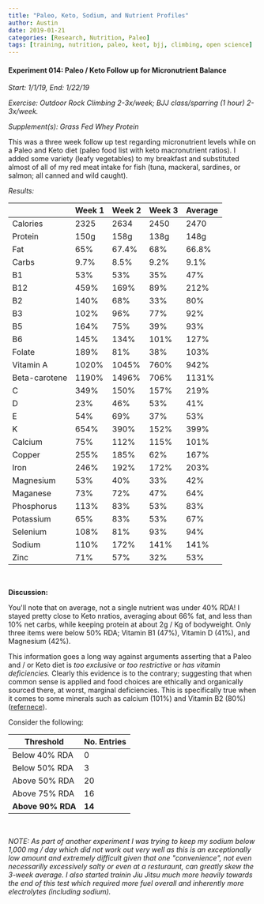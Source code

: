 ```yaml
---
title: "Paleo, Keto, Sodium, and Nutrient Profiles"
author: Austin
date: 2019-01-21
categories: [Research, Nutrition, Paleo]
tags: [training, nutrition, paleo, keot, bjj, climbing, open science]
---
```


#### Experiment 014:  Paleo / Keto Follow up for Micronutrient Balance

*Start: 1/1/19, End: 1/22/19*

*Exercise:  Outdoor Rock Climbing 2-3x/week; BJJ class/sparring (1 hour) 2-3x/week.*

*Supplement(s):  Grass Fed Whey Protein*

This was a three week follow up test regarding micronutrient levels while on a Paleo and Keto diet (paleo food list with keto macronutrient ratios).  I added some variety (leafy vegetables) to my breakfast and substituted almost of all of my red meat intake for fish (tuna, mackeral, sardines, or salmon; all canned and wild caught).

*Results:*

|                |Week 1  |Week 2  |Week 3  |Average |
| -------------- | ------ | ------ | ------ | ------ |
|Calories        |2325    |2634    |2450    |2470 |
|Protein         |150g    |158g    |138g    |148g |
|Fat             |65%     |67.4%   |68%     |66.8% |
|Carbs           |9.7%    |8.5%    |9.2%    |9.1% |
|B1              |53%     |53%     |35%     |47% |
|B12             |459%    |169%    |89%     |212% |
|B2              |140%    |68%     |33%     |80% |
|B3              |102%    |96%     |77%     |92% |
|B5              |164%    |75%     |39%     |93% |
|B6              |145%    |134%    |101%    |127% |
|Folate          |189%    |81%     |38%     |103% |
|Vitamin A       |1020%   |1045%   |760%    |942% |
|Beta-carotene   |1190%   |1496%   |706%    |1131% |
|C               |349%    |150%    |157%    |219% |
|D               |23%     |46%     |53%     |41% |
|E               |54%     |69%     |37%     |53% |
|K               |654%    |390%    |152%    |399% |
|Calcium         |75%     |112%    |115%    |101% |
|Copper          |255%    |185%    |62%     |167% |
|Iron            |246%    |192%    |172%    |203% |
|Magnesium       |53%     |40%     |33%     |42% |
|Maganese        |73%     |72%     |47%     |64% |
|Phosphorus      |113%    |83%     |53%     |83% |
|Potassium       |65%     |83%     |53%     |67% |
|Selenium        |108%    |81%     |93%     |94% |
|Sodium          |110%    |172%    |141%    |141% |
|Zinc            |71%     |57%     |32%     |53% |

<br />

**Discussion:**

You'll note that on average, not a single nutrient was under 40% RDA!  I stayed pretty close to Keto nratios, averaging about 66% fat, and less than 10% net carbs, while keeping protein at about 2g / Kg of bodyweight.  Only three items were below 50% RDA; Vitamin B1 (47%), Vitamin D (41%), and Magnesium (42%).

This information goes a long way against arguments asserting that a Paleo and / or Keto diet is *too exclusive* or *too restrictive* or *has vitamin deficiencies.*  Clearly this evidence is to the contrary; suggesting that when common sense is applied and food choices are ethically and organically sourced there, at worst, marginal deficiencies.  This is specifically true when it comes to some minerals such as calcium (101%) and Vitamin B2 (80%) ([refernece](https://www.mensjournal.com/food-drink/your-diet-giving-you-deficiency/)).

Consider the following:

| Threshold | No. Entries |
| --------- | ----------- |
| Below 40% RDA | 0 |
| Below 50% RDA | 3 |
| Above 50% RDA | 20 |
| Above 75% RDA | 16 |
| **Above 90% RDA** | **14** |

<br/>

*NOTE:  As part of another experiment I was trying to keep my sodium below 1,000 mg / day which did not work out very well as this is an exceptionally low amount and extremely difficult given that one "convenience", not even necessarilly excessively salty or even at a resturaunt, can greatly skew the 3-week average.  I also started trainin Jiu Jitsu much more heavily towards the end of this test which required more fuel overall and inherently more electrolytes (including sodium).*
